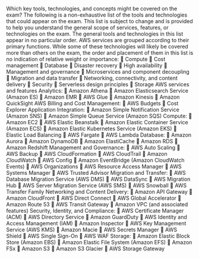Which key tools, technologies, and concepts might be covered on the exam?
The following is a non-exhaustive list of the tools and technologies that could appear on the exam. This list
is subject to change and is provided to help you understand the general scope of services, features, or
technologies on the exam. The general tools and technologies in this list appear in no particular order.
AWS services are grouped according to their primary functions. While some of these technologies will likely
be covered more than others on the exam, the order and placement of them in this list is no indication of
relative weight or importance:
 Compute
 Cost management
 Database
 Disaster recovery
 High availability
 Management and governance
 Microservices and component decoupling
 Migration and data transfer
 Networking, connectivity, and content delivery
 Security
 Serverless design principles
 Storage
AWS services and features
Analytics:
 Amazon Athena
 Amazon Elasticsearch Service (Amazon ES)
 Amazon EMR
 AWS Glue
 Amazon Kinesis
 Amazon QuickSight
AWS Billing and Cost Management:
 AWS Budgets
 Cost Explorer
Application Integration:
 Amazon Simple Notification Service (Amazon SNS)
 Amazon Simple Queue Service (Amazon SQS)
Compute:
 Amazon EC2
 AWS Elastic Beanstalk
 Amazon Elastic Container Service (Amazon ECS)
 Amazon Elastic Kubernetes Service (Amazon EKS)
 Elastic Load Balancing
 AWS Fargate
 AWS Lambda
Database:
 Amazon Aurora
 Amazon DynamoDB
 Amazon ElastiCache
 Amazon RDS
 Amazon Redshift
Management and Governance:
 AWS Auto Scaling
 AWS Backup
 AWS CloudFormation
 AWS CloudTrail
 Amazon CloudWatch
 AWS Config
 Amazon EventBridge (Amazon CloudWatch Events)
 AWS Organizations
 AWS Resource Access Manager
 AWS Systems Manager
 AWS Trusted Advisor
Migration and Transfer:
 AWS Database Migration Service (AWS DMS)
 AWS DataSync
 AWS Migration Hub
 AWS Server Migration Service (AWS SMS)
 AWS Snowball
 AWS Transfer Family
Networking and Content Delivery:
 Amazon API Gateway
 Amazon CloudFront
 AWS Direct Connect
 AWS Global Accelerator
 Amazon Route 53
 AWS Transit Gateway
 Amazon VPC (and associated features)
Security, Identity, and Compliance:
 AWS Certificate Manager (ACM)
 AWS Directory Service
 Amazon GuardDuty
 AWS Identity and Access Management (IAM)
 Amazon Inspector
 AWS Key Management Service (AWS KMS)
 Amazon Macie
 AWS Secrets Manager
 AWS Shield
 AWS Single Sign-On
 AWS WAF
Storage:
 Amazon Elastic Block Store (Amazon EBS)
 Amazon Elastic File System (Amazon EFS)
 Amazon FSx
 Amazon S3
 Amazon S3 Glacier
 AWS Storage Gateway